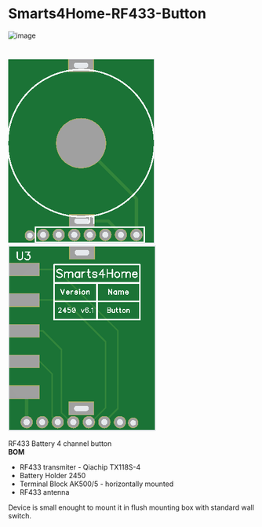 # Smarts4Home-RF433-Button
![image](https://smarts4home.com/assets/img/logos.svg)<p>
#
![image](https://github.com/smarts4home/Smarts4Home-RF433-Button/raw/main/img/smarts4home-rf433button-2.png)
![image](https://github.com/smarts4home/Smarts4Home-RF433-Button/raw/main/img/smarts4home-rf433button-1.png)
<p>
RF433 Battery 4 channel button<br>
<B>BOM</b><ul>
<li>RF433 transmiter - Qiachip TX118S-4
<li>Battery Holder 2450
<li>Terminal Block AK500/5 - horizontally mounted 
<li>RF433 antenna </ul>
Device is small enought to mount it in flush mounting box with standard wall switch.
